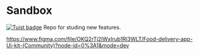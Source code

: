 # Sandbox
[![Tuist badge](https://img.shields.io/badge/Powered%20by-Tuist-blue)](https://tuist.io)
Repo for studing new features.

https://www.figma.com/file/OKQ2rTj2lWxIrub1Rl3WLT/Food-delivery-app-Ui-kit-(Community)?node-id=0%3A1&mode=dev
